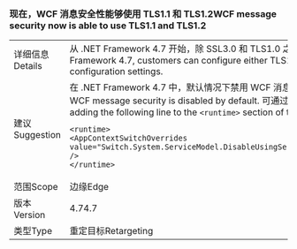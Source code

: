 ### <a name="wcf-message-security-now-is-able-to-use-tls11-and-tls12"></a><span data-ttu-id="13e36-101">现在，WCF 消息安全性能够使用 TLS1.1 和 TLS1.2</span><span class="sxs-lookup"><span data-stu-id="13e36-101">WCF message security now is able to use TLS1.1 and TLS1.2</span></span>

|   |   |
|---|---|
|<span data-ttu-id="13e36-102">详细信息</span><span class="sxs-lookup"><span data-stu-id="13e36-102">Details</span></span>|<span data-ttu-id="13e36-103">从 .NET Framework 4.7 开始，除 SSL3.0 和 TLS1.0 之外，客户还可通过应用程序配置设置在 WCF 消息安全性中配置 TLS1.1 或 TLS1.2。</span><span class="sxs-lookup"><span data-stu-id="13e36-103">Starting in the .NET Framework 4.7, customers can configure either TLS1.1 or TLS1.2 in WCF message security in addition to SSL3.0 and TLS1.0 through application configuration settings.</span></span>|
|<span data-ttu-id="13e36-104">建议</span><span class="sxs-lookup"><span data-stu-id="13e36-104">Suggestion</span></span>|<span data-ttu-id="13e36-105">在 .NET Framework 4.7 中，默认情况下禁用 WCF 消息安全性中对 TLS1.1 和 TLS1.2 的支持。</span><span class="sxs-lookup"><span data-stu-id="13e36-105">In the .NET Framework 4.7, support for TLS1.1 and TLS1.2 in WCF message security is disabled by default.</span></span> <span data-ttu-id="13e36-106">可通过将以下行添加到 app.config 或 web.config 文件的 <code>&lt;runtime&gt;</code> 部分来启用支持：</span><span class="sxs-lookup"><span data-stu-id="13e36-106">You can enable it by adding the following line to the <code>&lt;runtime&gt;</code> section of the app.config or web.config file:</span></span><pre><code class="lang-xml">&lt;runtime&gt;&#13;&#10;&lt;AppContextSwitchOverrides value=&quot;Switch.System.ServiceModel.DisableUsingServicePointManagerSecurityProtocols=false;Switch.System.Net.DontEnableSchUseStrongCrypto=false&quot; /&gt;&#13;&#10;&lt;/runtime&gt;&#13;&#10;</code></pre>|
|<span data-ttu-id="13e36-107">范围</span><span class="sxs-lookup"><span data-stu-id="13e36-107">Scope</span></span>|<span data-ttu-id="13e36-108">边缘</span><span class="sxs-lookup"><span data-stu-id="13e36-108">Edge</span></span>|
|<span data-ttu-id="13e36-109">版本</span><span class="sxs-lookup"><span data-stu-id="13e36-109">Version</span></span>|<span data-ttu-id="13e36-110">4.7</span><span class="sxs-lookup"><span data-stu-id="13e36-110">4.7</span></span>|
|<span data-ttu-id="13e36-111">类型</span><span class="sxs-lookup"><span data-stu-id="13e36-111">Type</span></span>|<span data-ttu-id="13e36-112">重定目标</span><span class="sxs-lookup"><span data-stu-id="13e36-112">Retargeting</span></span>|

